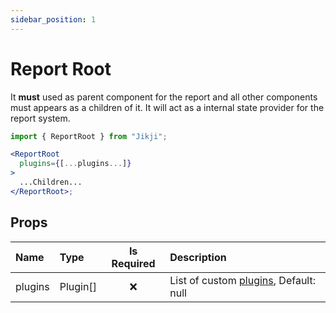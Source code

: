 ```yaml
---
sidebar_position: 1
---
```


# Report Root

It **must** used as parent component for the report and all other components must appears as a children of it. It will act as a internal state provider for the report system.

```jsx
import { ReportRoot } from "Jikji";

<ReportRoot
  plugins={[...plugins...]}
>
  ...Children...
</ReportRoot>;
```

## Props

| Name    | Type     | Is Required | Description                                           |
| :------ | :------- | :---------: | :---------------------------------------------------- |
| plugins | Plugin[] |     ❌      | List of custom [plugins](../../plugin), Default: null |
